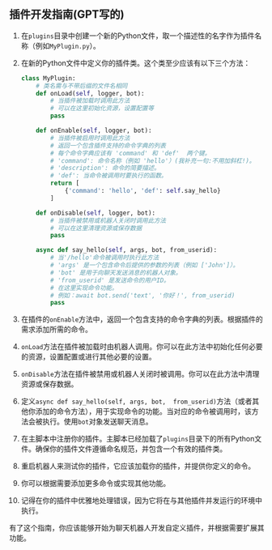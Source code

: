 ## 插件开发指南(GPT写的)

1. 在`plugins`目录中创建一个新的Python文件，取一个描述性的名字作为插件名称（例如`MyPlugin.py`）。

2. 在新的Python文件中定义你的插件类。这个类至少应该有以下三个方法：

   ```python
   class MyPlugin:
       # 类名需与不带后缀的文件名相同
       def onLoad(self, logger, bot):
           # 当插件被加载时调用此方法
           # 可以在这里初始化资源，设置配置等
           pass

       def onEnable(self, logger, bot):
           # 当插件被启用时调用此方法
           # 返回一个包含插件支持的命令字典的列表
           # 每个命令字典应该有 'command' 和 'def'  两个键。
           # 'command': 命令名称（例如 'hello'）(我补充一句:不用加斜杠!)。
           # 'description': 命令的简要描述。
           # 'def': 当命令被调用时要执行的函数。
           return [
               {'command': 'hello', 'def': self.say_hello}
           ]

       def onDisable(self, logger, bot):
           # 当插件被禁用或机器人关闭时调用此方法
           # 可以在这里清理资源或保存数据
           pass

       async def say_hello(self, args, bot, from_userid):
           # 当'/hello'命令被调用时执行此方法
           # 'args' 是一个包含命令后提供的参数的列表（例如 ['John']）。
           # 'bot' 是用于向聊天发送消息的机器人对象。
           # 'from_userid' 是发送命令的用户ID。
           # 在这里实现命令功能。
           # 例如：await bot.send('text', '你好！', from_userid)
           pass
   ```

3. 在插件的`onEnable`方法中，返回一个包含支持的命令字典的列表。根据插件的需求添加所需的命令。

4. `onLoad`方法在插件被加载时由机器人调用。你可以在此方法中初始化任何必要的资源，设置配置或进行其他必要的设置。

5. `onDisable`方法在插件被禁用或机器人关闭时被调用。你可以在此方法中清理资源或保存数据。

6. 定义`async def say_hello(self, args, bot, 
from_userid)`方法（或者其他你添加的命令方法），用于实现命令的功能。当对应的命令被调用时，该方法会被执行。使用`bot`对象发送聊天消息。

7. 在主脚本中注册你的插件。主脚本已经加载了`plugins`目录下的所有Python文件。确保你的插件文件遵循命名规范，并包含一个有效的插件类。

8. 重启机器人来测试你的插件，它应该加载你的插件，并提供你定义的命令。

9. 你可以根据需要添加更多命令或实现其他功能。

10. 记得在你的插件中优雅地处理错误，因为它将在与其他插件并发运行的环境中执行。

有了这个指南，你应该能够开始为聊天机器人开发自定义插件，并根据需要扩展其功能。
